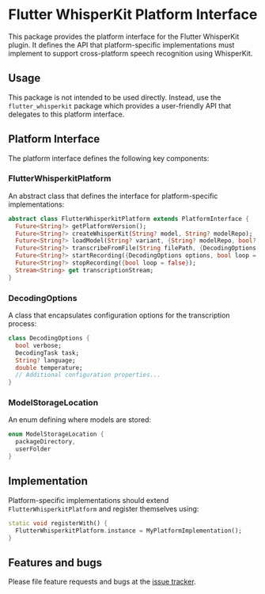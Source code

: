 # Flutter WhisperKit Platform Interface

This package provides the platform interface for the Flutter WhisperKit plugin. It defines the API that platform-specific implementations must implement to support cross-platform speech recognition using WhisperKit.

## Usage

This package is not intended to be used directly. Instead, use the `flutter_whisperkit` package which provides a user-friendly API that delegates to this platform interface.

## Platform Interface

The platform interface defines the following key components:

### FlutterWhisperkitPlatform

An abstract class that defines the interface for platform-specific implementations:

```dart
abstract class FlutterWhisperkitPlatform extends PlatformInterface {
  Future<String?> getPlatformVersion();
  Future<String?> createWhisperKit(String? model, String? modelRepo);
  Future<String?> loadModel(String? variant, {String? modelRepo, bool? redownload, int? storageLocation});
  Future<String?> transcribeFromFile(String filePath, {DecodingOptions options});
  Future<String?> startRecording({DecodingOptions options, bool loop = false});
  Future<String?> stopRecording({bool loop = false});
  Stream<String> get transcriptionStream;
}
```

### DecodingOptions

A class that encapsulates configuration options for the transcription process:

```dart
class DecodingOptions {
  bool verbose;
  DecodingTask task;
  String? language;
  double temperature;
  // Additional configuration properties...
}
```

### ModelStorageLocation

An enum defining where models are stored:

```dart
enum ModelStorageLocation {
  packageDirectory,
  userFolder
}
```

## Implementation

Platform-specific implementations should extend `FlutterWhisperkitPlatform` and register themselves using:

```dart
static void registerWith() {
  FlutterWhisperkitPlatform.instance = MyPlatformImplementation();
}
```

## Features and bugs

Please file feature requests and bugs at the [issue tracker](https://github.com/r0227n/flutter_whisperkit/issues).
